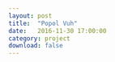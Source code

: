 ```yaml
---
layout: post
title:  "Popol Vuh"
date:   2016-11-30 17:00:00
category: project
download: false
---
```

